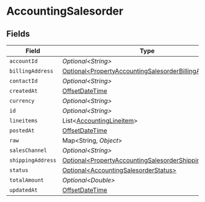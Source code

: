 # AccountingSalesorder


## Fields

| Field                                                                                                                        | Type                                                                                                                         | Required                                                                                                                     | Description                                                                                                                  |
| ---------------------------------------------------------------------------------------------------------------------------- | ---------------------------------------------------------------------------------------------------------------------------- | ---------------------------------------------------------------------------------------------------------------------------- | ---------------------------------------------------------------------------------------------------------------------------- |
| `accountId`                                                                                                                  | *Optional\<String>*                                                                                                          | :heavy_minus_sign:                                                                                                           | N/A                                                                                                                          |
| `billingAddress`                                                                                                             | [Optional\<PropertyAccountingSalesorderBillingAddress>](../../models/shared/PropertyAccountingSalesorderBillingAddress.md)   | :heavy_minus_sign:                                                                                                           | N/A                                                                                                                          |
| `contactId`                                                                                                                  | *Optional\<String>*                                                                                                          | :heavy_minus_sign:                                                                                                           | N/A                                                                                                                          |
| `createdAt`                                                                                                                  | [OffsetDateTime](https://docs.oracle.com/javase/8/docs/api/java/time/OffsetDateTime.html)                                    | :heavy_minus_sign:                                                                                                           | N/A                                                                                                                          |
| `currency`                                                                                                                   | *Optional\<String>*                                                                                                          | :heavy_minus_sign:                                                                                                           | N/A                                                                                                                          |
| `id`                                                                                                                         | *Optional\<String>*                                                                                                          | :heavy_minus_sign:                                                                                                           | N/A                                                                                                                          |
| `lineitems`                                                                                                                  | List\<[AccountingLineitem](../../models/shared/AccountingLineitem.md)>                                                       | :heavy_minus_sign:                                                                                                           | N/A                                                                                                                          |
| `postedAt`                                                                                                                   | [OffsetDateTime](https://docs.oracle.com/javase/8/docs/api/java/time/OffsetDateTime.html)                                    | :heavy_minus_sign:                                                                                                           | N/A                                                                                                                          |
| `raw`                                                                                                                        | Map\<String, *Object*>                                                                                                       | :heavy_minus_sign:                                                                                                           | N/A                                                                                                                          |
| `salesChannel`                                                                                                               | *Optional\<String>*                                                                                                          | :heavy_minus_sign:                                                                                                           | N/A                                                                                                                          |
| `shippingAddress`                                                                                                            | [Optional\<PropertyAccountingSalesorderShippingAddress>](../../models/shared/PropertyAccountingSalesorderShippingAddress.md) | :heavy_minus_sign:                                                                                                           | N/A                                                                                                                          |
| `status`                                                                                                                     | [Optional\<AccountingSalesorderStatus>](../../models/shared/AccountingSalesorderStatus.md)                                   | :heavy_minus_sign:                                                                                                           | N/A                                                                                                                          |
| `totalAmount`                                                                                                                | *Optional\<Double>*                                                                                                          | :heavy_minus_sign:                                                                                                           | N/A                                                                                                                          |
| `updatedAt`                                                                                                                  | [OffsetDateTime](https://docs.oracle.com/javase/8/docs/api/java/time/OffsetDateTime.html)                                    | :heavy_minus_sign:                                                                                                           | N/A                                                                                                                          |